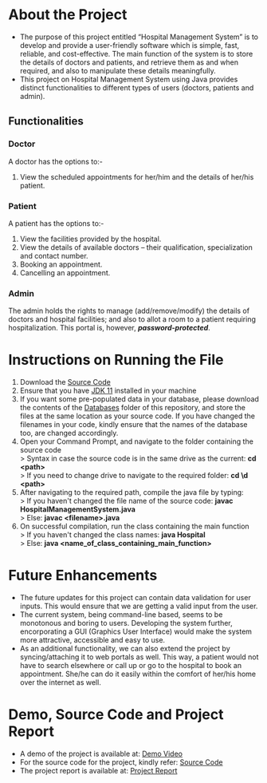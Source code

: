 # About the Project
* The purpose of this project entitled “Hospital Management System” is to develop and provide a user-friendly software which is simple, fast, reliable, and cost-effective. The main function of the system is to store the details of doctors and patients, and retrieve them as and when required, and also to manipulate these details meaningfully.
* This project on Hospital Management System using Java provides distinct functionalities to different types of users (doctors, patients and admin).


## Functionalities
### Doctor
A doctor has the options to:-
1. View the scheduled appointments for her/him and the details of her/his patient.

### Patient
A patient has the options to:-
1. View the facilities provided by the hospital.
2. View the details of available doctors – their qualification, specialization and
contact number.
3. Booking an appointment.
4. Cancelling an appointment.


### Admin
The admin holds the rights to manage (add/remove/modify) the details of doctors and hospital
facilities; and also to allot a room to a patient requiring hospitalization. This portal is, however,
***password-protected***.

# Instructions on Running the File
1. Download the [Source Code](https://github.com/Varada-D/Hospital-Management-System/blob/main/HospitalManagementSystem.java)
2. Ensure that you have [JDK 11](https://www.oracle.com/in/java/technologies/javase/jdk11-archive-downloads.html) installed in your machine
3. If you want some pre-populated data in your database, please download the contents of the [Databases](https://github.com/Varada-D/Hospital-Management-System/tree/main/Databases) folder of this repository, and store the files at the same location as your source code. If you have changed the filenames in your code, kindly ensure that the names of the database too, are changed accordingly.
4. Open your Command Prompt, and navigate to the folder containing the source code  
        > Syntax in case the source code is in the same drive as the current: **cd \<path\>**  
        > If you need to change drive to navigate to the required folder: **cd \d \<path\>**
5. After navigating to the required path, compile the java file by typing:  
        > If you haven't changed the file name of the source code: **javac HospitalManagementSystem.java**  
        > Else: **javac \<filename\>.java**  
6. On successful compilation, run the class containing the main function  
        > If you haven't changed the class names: **java Hospital**  
        > Else: **java \<name_of_class_containing_main_function\>**

# Future Enhancements
* The future updates for this project can contain data validation for user inputs. This would ensure that we are getting a valid input from the user.
* The current system, being command-line based, seems to be monotonous and boring to users. Developing the system further, encorporating a GUI (Graphics User Interface) would make the system more attractive, accessible and easy to use.
* As an additional functionality, we can also extend the project by syncing/attaching it to web portals as well. This way, a patient would not have to search elsewhere or call up or go to the hospital to book an appointment. She/he can do it easily within the comfort of her/his home over the internet as well.


# Demo, Source Code and Project Report
* A demo of the project is available at: [Demo Video](https://github.com/Varada-D/Hospital-Management-System/blob/main/Hospital%20Management%20System%20Demo.mp4)
* For the source code for the project, kindly refer: [Source Code](https://github.com/Varada-D/Hospital-Management-System/blob/main/HospitalManagementSystem.java)
* The project report is available at: [Project Report](https://github.com/Varada-D/Hospital-Management-System/blob/main/Hospital%20Management%20System%20-%20Project%20Report.pdf)

